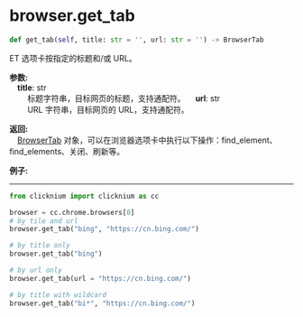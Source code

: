 
# browser.get_tab

```python
def get_tab(self, title: str = '', url: str = '') -> BrowserTab
```  

ET 选项卡按指定的标题和/或 URL。

**参数:**  
    &emsp;**title**: str   
        &emsp;&emsp; 标题字符串，目标网页的标题，支持通配符。
    &emsp;**url**: str  
        &emsp;&emsp; URL 字符串，目标网页的 URL，支持通配符。

**返回:**  
    &emsp;[BrowserTab](./browsertab/browsertab.md) 对象，可以在浏览器选项卡中执行以下操作：find_element、find_elements、关闭、刷新等。

**例子:**
***
```python
from clicknium import clicknium as cc

browser = cc.chrome.browsers[0]
# by tile and url
browser.get_tab("bing", "https://cn.bing.com/")

# by title only
browser.get_tab("bing")

# by url only
browser.get_tab(url = "https://cn.bing.com/")

# by title with wildcard
browser.get_tab("bi*", "https://cn.bing.com/")
```